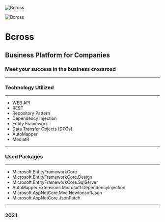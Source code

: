 ![Bcross](https://dewey.tailorbrands.com/production/brand_version_mockup_image/319/3853376319_adea5418-0829-45a9-81c6-15a94b168cf7.png?cb=1601812145%27)

![Bcross](https://viewer.diagrams.net/?highlight=0000ff&edit=_blank&layers=1&nav=1&title=Untitled%20Diagram.drawio#R5XzXlqTIsuXX9OPthRaPaBmoQMbLLDQEWgd8%2FUBWlq6Wp6vnzEyuqkhwd3B3s21m2wwif4GZ5iWMYV%2FcuiStf4GA5PULzP4CQSCBI%2Bevq2X%2F0EJAxIeGfCyT90GfG%2B7lkb43Au%2BtS5mk01cD566r57L%2FujHu2jaN56%2FawnHstq%2BHZV399ax9mKffNdzjsP6%2B1SuTuXjfBQp8bhfTMi8%2BzgwC7z1N%2BHHwe8NUhEm3fdEEc7%2FAzNh184ej5sWk9SW8j3L5cB3%2FG72fFjam7fxnLkC2lIUduo1ueF4N5oSAE%2Fg%2FGPq%2BuHn%2FuOM0OQXwftqNc9HlXRvW3OdWeuyWNkmv2wLn2ecxatf1ZyN4Nj7Ted7ftRkuc3c2FXNTv%2FdO89hVKdPV3fg2Jwy8%2FXzq%2BShp%2BGz5fpvvO5%2B6ZYzT39sb%2FGHgtaEvrnyXjpB2TTqP%2BzlgTOtwLtevNR6%2BAyf%2FNO7TpUZXnmuBgHeQQ9i7ht8hjpLA17eYwzFP5%2FerPmuIGsdw%2F2JYfw2Yfnse%2BNt58G8U%2Fkfr%2Bnr8efBhBR%2FPvpDJ56Y3EP0VQGH%2F7YA6cTTu%2FvtcbyfBdfIr%2BvGUfX3Zye5fnhnpWJ4iSsf3xr%2BPThR%2F92Zv4PidgSAA%2Fjs4xtAf4%2BWfxjGKfDMP8S%2Fgkvg%2F4ujSVzm%2FQe1XAn0%2F%2FQA24OPpZ7BdJ%2FsXJ99C7e9h%2FFecxL7EOfjvopyA%2FyTK%2Fy1njXwDchj5Sc76G5BjyO87awSDfm%2F8TzKKd6GvYb28C%2FQXCKtPPdFZ97a6z%2BaCDUv3seN%2FpjfAU%2BcAEOtfnzvPo%2Fz999tdoo8Nd1P91DZ%2BGsWivxD89Ulzb5%2Fo9UmBb5%2FMWwv2dny2Y7%2BcXuI6Pu99HiC%2F0NAXg7H34%2FcpTmFE3y7lbPuwp4%2FN33iDk57112ESzuE0d%2BNl%2F1tRzum9D98gvp0E9yfQmDUd5%2FT1u5D%2F2At%2BA6mPVHP7TEyhjz67%2BJKUEt9g%2FEsz%2BQJhfx1AH4PYlwD620qFTuoAg8BHYCBvY%2FEvrv5wV%2BLturd5aOQ31TjN6aWt%2FgtPdjV94dnorHylHzOOS53vJn3eBqV%2FQdkfqvHT%2FS5UlG3%2BfumFrI93Qj%2Bevy%2FqB0T9L6seIb9WPYh%2Br3oQ%2BZHqMfxnqR79gepPs4S%2FUCv4Ud1nC%2FhvK%2B9bnfw1Zf6DyoPA%2FzrlYT9w%2FJfNEZ%2BVd6nqo63%2Bf2lzMPpfpzbye9n%2FlyVXf58pfvQnP5sAgvjXakX%2BZJbzfXqNfMskv1H7hy3%2Fx0wSQn%2B84J%2FKDEn8vx1p35r%2F30ce%2BV6y%2BMMchfg5OcpfBQT4bZ5O%2FH5q8QfjfxKAsO8jzLeI%2BkLz4dR%2FqN6%2BBYjvoNB27QWwTyXUCxJhXebteRyfCn%2BLLZdrL%2BOwpt475gt19Mfg1Lzyq0L9ax730K9xkcbV%2FwrXsKzD6A2730WTsq6%2FASLD%2FEM8HvrGoH8QWLAfxBUU%2BhX6WYGF%2BIG2%2FmIiiP%2BpRPA%2FyPnOLvbt87s8gIJ%2FxFL%2Bfi54KnL%2B2jP9IdiaMkk%2BOMH0lMkHUL3B9HuGc%2Fm96TMF%2BtOO7C%2BkC%2BjXAIN%2BwFzIHyAM%2Bll54qenIv%2Bd7mD68Lzn33QCMP51vQdBvtcRjv76UUxfagkjf5of%2BFRr%2FpN6%2BihjNYzS2jhRPZfdJeuom%2BeuOQfUVwcdxlX%2BRg6%2BEGb29vN7evqs2yScik%2B84nsq8K1Oy27Cf23KKf617MMEL9u4%2BM188Cep91Nt5iM5JH5Qq4F%2FYIII8PNs8LerfV%2B45%2B9T%2BPMYe3fDn6owX1ZkPqX5EPB52HviyH%2Ftyz%2FdCv3s%2B2n2%2B8qgI%2F2gWvhDh%2F7%2FmOfGgK9dN0b%2BADfQD3Hz02Dzg0LPt2L%2Fmvn%2FQ2VT6CeJ%2BFv6hYG%2Fgt8J%2BUfhkSB%2BJX%2BalH9QSf2%2FWcr435Yy%2FDOlTP6%2FLWUU%2FD8vYxD6Yxl%2FjNjl5ZPbsL7P3fj2Is4fyTv6RCX0Za7LNv3v0MO3PuXTo%2FM%2F0MO3b4r8g1r4PqN7I2nfqSJtE%2Bp6T%2BoKkXU4TWX8L9RkfvqrDPA33ufb8PgbtbnvboSTf3Cj36gW%2FlNlFBD83mP9hh5PkX7o%2BZ7J%2FC069L3yfh9p72%2FgvU%2F7yyeW8ies6E9r%2Bz%2BzCej7JPT%2BoTj4HwqzTrP5B6L8lAX9i6J87%2F2fdyH%2BW5L9Pm20P1RT%2F0PJjh985X%2BTaP9lyf4omn5IhLr629SoLj%2B2uG%2FDIeDLVyI%2B9%2F72eOgvjod%2Fd%2FzZ%2BOUif5yr%2FbC082Xl5b3pC3T8iCT8ph%2Frzp6sfgtwxdmWtj%2BJioF%2FTAE%2BlcG%2Byip%2BGgeAfpTw%2FxYTaz7wr59X0fmupvc2JfWxFfjY8suHd3B%2BgakPpxDft%2FkvEFO6tG5tgCLkHXX%2BaHen4Jz8PLpv5wf9YKjg%2FM1wqNUc50EccTVnuhbS6q%2BEwXPXTU6J0SBxpDHHVskzl6vmdNwTr4qluQqy0uRO4AOWrcoXmHGnWuyR2eY52h2v7vsw9Is1IrgjevHcCpWep6acU1tPzTRriXrGFN5OTdKcF8fn%2Fyl9pFNGHrBha7jWpORxaC05N34T%2Bd5oeMuZ8PGrR8LASEFUmFMO5VMUxFLbjdUk%2FuUA6i13zhUndG92AmBt1UbReWR1BV3w%2Fmic46hOF809rhiAgnNwoyDiaTw2VQKV894vCKbkPNtokcpYpO0E2nzAJhPPfmAH7EI9KWFFV0aZsYdSeMcuF0sQbiy1l6b7JIkt8dx1vXF8BDrSvcb5tNxS53XTisa5FSmaqZNwUwYG6xLbmkKBM7kO6wKBzgHWfBWClQcaBdwCqwoE1tRYgXv8M31gubdg7ZncIy1we8BMnp8WoeOP%2Bw3jT3mdMtLyVy7tuEQfGyAFdklF1JTPW7xRupLYNCubacgu4kQnFF8yJFtEDjQoy4va5fsi3RH2xBtvPoNJurs9Nr00BN8ePSCyp6Ogb9Pd9E0BZh3pRtnURvjmyI2AiVF2pVcFrqV3dUd48EnwOFGLEgjGom6u5C2vrDu%2FnZt59FZw51BnGrfOBdElyUU4nwOKOGVs52UQNlqRdOe9bxufSziVvbbwRhG2GzgnG6SFM6rSXbHrDry5y0bxz5EyAsrUA%2BpAiojOg97iLCEhVmUAfe91EKf%2FoFE6yu8gm8d47M7ehmSD92DrOJAmNWFrijzoQH8hbEqO5M4f5wWM8noa2y4ZFR2esKsDgTG1yqI8Aw%2FI5yuXhcu%2F45yclxsziQJdKzH%2FUOISU9xcF3Bq3zxelfSYae8IJ0%2Fcec%2BoEKfy9Gw0LzAOm4230PcClkJuZlcyE0Kf4V7SqcC9UdYmlWmqYWRG1crjvALBbzQE3t0C96UUN4yFSgaIIS1GgqqHoJiyE5bcFlLe8iLiOxOWggn7iZh1CcOGRifeZohgrbUe8PEheAVq%2B68Yg6mwwxuMvs0m64Wn3dNYU5wL5VGTx%2Bqxu6sjqey1L11eiHecc%2Fc0IockhZCd77gKqjA3Vqd4AC017gjEy%2BzMEc%2FwGwa2c%2FRSlbEvTCw6dsSnfMHJZ1sJXnFn7qCZA5gz8KRwAwWEsQQO5PLd1xKG3qUSb9VtNgZfQdMZDI0iwFfdjVXCbqg7RJ%2BmRo77WGHu0zuX%2FAh0l0%2FsAGhxE0ojVshMI732cilxFcheEkH0uAfo8AyhWUp3YaJPxCAaIgD6UxElA2AIlmB1aECvy5bz%2FzMfUqtfz%2F1g7cakFE7FGzdRSe5uUkpGu20c5nOeVgIczzGBAeI6TQlEgD1zfUvg01sIU3IKCXYGYvRktB6V7BwosiOaWgsFm%2BxEexSR62cwqvzk7FoufADmmj%2Bi0D%2FP9yOlZooNWIa6mSxEqZSxo5mF1X7dSJ3uRDl4l%2FLUFE0didH8cR%2FuMuxYItcUNWENSyDiVtwK5LQ21NnvaYZerOumCrQ9QbCNCUMCFEScbCoiBnS73OpR8kwkkBDhRhsUzQEh5zu6aABhs4k3CqaO%2FBaD93i69gGojFm096ofHWTRVkpAOIKLqZBYnJd1OYlqEwkNoZ8UtSuDhChtGaKREEXwFuWn5z%2BV3Ke0IfQEQ4gNZOBW66UkAqQLUi0n0eD57QwktHvLznhNE%2B75QXEIF9OK%2FGTWZU%2BJu7iBxd0lqClStj0Hu%2FawiG7pz5FcJOO0dy1DtrmF7ynzVqy3QNCgfDy9QIrcAD19%2BWjUUTdVCYHIA%2BjGTOFNhGd9pT8gp4ZH3gkLuDc2ZqEMaqSlYwyOkso3djrmVDF5hCeYnULhljitoKBueAuFM8vVAofKtKPm0UY%2Fz60c1%2B1yhzKmE0hErUqusut9T2nn3hk2I9FzDEzZBxEiYNX4YP8oPKo3KY8Cn9KGxrm68PmopHpaA3O9uIK%2FzmA2BmROnTe2SzEsQT01Az6mUmm%2FH0%2BHGkv35ccK5GRzDFZ9yK4rp%2BdsFpANdomlzuqctLZ5oWkVezT7FbQpnbbmUTuPfCrKWeocbZCvqgxnTECa%2FRk0OqKT7FihxaapcC4J5VomGuXkUBVT0h5ReiN5I8u1VAJ4VBvMbhNYCYviKVLI4iaka%2BlvB9C7vmAGYcniB2yei9HJ6xkH%2FaA6hM8pebshtaQFIz5jsNPI6JE6TLvdPcrOeVoNALoTZkYa%2FReA8TFzGhWdkQAlJDtFEQOhzveH4lU1McvZiDu3frxsaTvctbo4gXvtDihPUkCxhEhQ1kVWjjfLfDn0LToPZK1fDfJ6Ql5fSM8rMJHLaxhyDTt9wCWqc1YjBcqB3zhEB%2B9iOC0uEt2IOpHdenFQNqYLlzNYELxuGW32xklnEDY2eVMcCs2VYCPa2xgbkEfrTWjBhYFeyPXPGMuch7QtH3zJ4zlgn6EuawFWFK3s4ZXx5u6vpboI2ogmhZ%2B1Ej5Fx2CtCbLWYIqMRvUsLvvSuL6KsqLuuKzKXFjKNLO9Bf0KhSkQgVcI6q9dNoW2sMSxlg5ZgI%2BH4EsMDLe8yWQnxChLVnSQD7W9gAbj8u61SmH3%2FUEyJCz3mJgpvrbWQAztxKPNS%2FxO8urSdDgMzfo5Gjn%2FkyQ3mAoARvuk2ieru2LmcLm6qVsD9dJO4O0WYi8YYitoF55dEzqCzkS%2B5NpFZ2SEwMtCaNLcVQLm8pxLmGvlGoOHvsKniP8EpdC5jIhoOhtbWBUxSEbiIzp8dBUWJJwF3kDGfzoZPqpHftLemuGTcqHhBg7UtoDvrdbSCPZCqYA%2BoDjw4zpMBHroIL2%2F3DKBFLM%2BI66SEPd00oXOy%2BS1mZHLbNT7o1uukK6poZNZu0hMuF3YczZTN%2BCI5LsZgV4c36v7FUOdsW4x8ikk4Al93pbD61M506EeP5a0LwvwdnGvHKjqsGGaOrzbrAFkOMzMbvwmupY4NBKMCV20mhnuujhpGDKrUjmlUXkneeeoRgW1zwWxPqoSma4SetW2gEYdnCJCzuIoJDKf5n0amjxNO7RRxmV%2BJDdfWxVGt2rPiVjpwFOYAQt97SFygQkWilKPXovykYrsVGUWj020xU9WzZ1OjnaQceQnHywPS96H0aQbeSz0%2B0EqcS%2BloFJH1J1DlF3doToKSxVYgmSVHmlbDQW0IqMruyGVbCJCWdpS1nzKDhxYRBdnIkljSK%2BYTBk4H8IP506dMzQrckGMICiCOnUb%2B0tNoBizYLqLj9kc%2BQZKuGGvlY4IlkbtruJBnAw%2FD9uOHy7a4GBx7tRpwqSJk%2FIc2CahGGTd3hVQJmb%2BZecXWDuNnKrtuSNcH5XZGZDONsYzCed6YsVTqNeM1nOpm4YnHZ80%2FIszGDPty7deMa2HhBVOlArunXR0Q6mecgUDT7fv%2FDv8shT2UYUtcoWHh0w9qwSnabPOnLXfBw6vYzqop%2F3WkSZcJdENtFt1WDL3fm7%2BYgxXmBR5l7fyYiMOD0fk7DIUJmBWwh9Kdl7AahwJDD1Y2iS3bn7di8zyby85q6vNsFTxTAh5i67UtpEnRuoGT1IfeBXLD%2BrQb8%2FRTp1nqLKw2aJqH2I93V0ekTouL%2BlGz3FOGthb9Omi49DqtJh4iQQyh3rWJ2J18v2IwqOUSZu6nxl7lxXBoQwrnBEzX9bh4O9QWNaIQetr66wD3sxpetwum6oyk3f1i4gec5y2UEp6ncpjWHFRB171z5zDL11AvYdrxdFpB03VTRLjjiAhqhesRox1DVhCqfeiQICKAEYTFexyBOH3TLtPxUCmqHp58QVV3V6pStAxUrJZRk%2BTlZ2%2F%2BEcVojeKxKRhjMe0g2usIOY63nhqcEK%2FGuiD8%2BJu8hvytueo8rIwvurCLNjGp6MjWzkBOQw4jqAVp%2Bcfwzhf3eEhATEhnZvOyR7FTW%2BDcwfD5cS8ggR201RS7OCJqfyLgTLCk06EZx0P2sn3FgSpLSYXBvbsMrWaCs5L5ldi54GSy3EfNk5tly6Y9%2B5rviHUxWNbwJp4ehxCVceq0cFNLVVTR4STUt%2BwegknL%2Bgk9zHHfQTCrAUJbhY4gssTnVTSzG0qg1hVZpSTzBrgDpxLkpYNBI%2Bm%2BJNFEX1Vvc4c%2BkriLT5X7yx4e%2FL6iLbo3c2W9GU9ewC417EBpPVGFYAG3OmyPh1yfF1zxW1Ehbw7aCaPw6jk5Uk5%2B%2BBE3kRz8lGwu%2FaGJe9CNIU42eXxC1l18acdi4B%2BOdzNTQrRfmZXWSORaT4F7qBHk%2FTJQ3sZW5KYzgAOwmW%2FevU4hmwWzw8oV4lMIbur%2FWoQDijT4FhjRKSS7kacFOS6K3zOFG7HSLjBst06LVYZBTjtEwd6NRbgZr4CWz33Cd0nm6G%2FRKF43fnUNUUf4SMrmROOetoddpnFELEXnAnsDFlIx2AoyAN9u9%2BMWix4m3VfzY1uueQaZB%2BYwoJGdxk2IoyDXx3l3kyk54ugXKcTNRbm%2BkY%2BWLWPiDwLL2O8N25C0sKjS5nO1bVCgheuYCDWFjAtQwmHkIS4rnOcYaTVT1nIqKSSIgl%2BkGFVY%2Bu6PHmtLPtafnrLAaaqyyTYiz90tbyGXp5YEkI36YU6D3U8xB%2BGy%2Btuhnby8chBbG9xixXHznkR5Ea8wFp8PKbHFeuuYpO1McQgNh2%2FD%2B0dMhDGvhifASAyBuAh3L4uPdLF7EjJSC9Th7wy1pFMpGhR9JJf5cV3mJyEh73a2KOan6cTGSoprRvzbkneTS4R48CrqAbCeIMrgN%2BNgeB3YRNn4c6sl6rkAxisOnvTrLltaXkK1k12XMz7cuotsl%2FBp3rG2Lq88cbTHVMWXeFyKXCKCzbcdzg1yC8Q8rZ7uo2LniSF4Rq2292uEJ5GTm6QktLn%2FCYgRYoEF1J5M7BHMQZdqyheXYeo6XoA4QvK9rVb0KatYCbz25p5GgELHdBChHXvFQI9FuBC2XuAy3CMtEONPeCdeUZKIPi4uqsCg1DQtZXhwaga9MQVLNDa6G6vHKneE6lTbvK9sdRUIEVQX3PKgqpXAXOGJDhPBwYBO%2FCu0hzuZ%2Fdj0P1KvRJPjbSXtlHghfBv%2FMoNmXVUu9jL1bgzhTE8aGy9NQbLXlql8TmWkntQP5QaPU3MzmjgITzPuAabUrF4kq03uVcSviGblm7nqpEnKHxXqcm9xYRyEBsSVvtbln2hLO0Y9W6gO0fIEP90fKgq0mxRWnINQyRnpwsDJapqJjrCH%2Fgk%2FZgXBxGW19E0WiPKtYUnzABPyE2sSeHuMryMgnqZgdOwlt48jkHMzn63FaosFmcORjzYG8pA6%2BVhYzKzKjW70bb6kOVkDBEq3XoOCqD6opPO0J%2FgsfyQuA%2Fqw3nwzRhj3UVdeSdVde8qThZ7PdJAl1mgtq153afhDZ2AlIaFvoxK%2F%2FZoDowTzpuVbLPqRatMB%2FHkM6zj7l3Y2CF6ca26WM01luJsybPMwAn2gtATM4kXwtD5RsH8gaX65SQCiz5UBVRTjmop27cG48mTbh%2F78xnPExg3jtMAVu2MRdU6vERTbO09C7pKC0R0v%2BE5Mqnowb2G0OaJ1RLsmgB37zFgKf0kMRnNMQ4YYffe3F7WwLbwVBtjxCMCbtV%2BhyMWv58kEuHqy0%2FucQE%2FbxKmr8%2FXyGhqnRcDp2idAnYUfNukwLu7w%2Bndk91SC3kFOs5hEsti46g29DPVjXwWW6Tuta5k66q3W2SyfhXcdYR7tTLihYUrHmu6Lc9SF9fXGelz%2B%2B4pLRCjoFonxlV7oyWbhyccMWtFrFspGXRrCTkIFVBc4IMCD0QWwJoqunNzf%2Fmd9oqrfX8ZEADNy1A8lGrOjY1yen%2B%2F4sujlTQmPLlEi1mAC%2FXgNIcnIw7UR1TfkyM5whbSJr%2BGbwVsmA9rgQdkg9TpfhWBCmbitMtP2kOhDvYxxH0FAShIxKTcV%2BtCAxF8L7CwGXNoCSiEMqLpZdGtaJKVLwShfV8aInuJ7azFYDMUvVQaRPsyqDVxCoP0761jY6FUnFnWDOgvbbaYns8G8gX6bAsyV43TqjSEmzo4fcmXZQf%2BPu8r0FrMy2NErYe3i1Cd4%2B5jUauNDJaK%2FMbl1MhWDxPUnwHQSUY7wYP0Fgvrvr0skLJbnoGCl6%2BkT%2FrRsCggE6SVC8a5xWdBhxb6Us4sPrGF697k09ZBhwWPtCaudHtuIqco0Szw2iu4tXq4M0okB9vLHF1ouUcYbIKO5%2Bsp2t7gtszu9vJ0X0nLSUYm2aHZ%2B2McPATDVa68V%2FNO0kBQkLSCWSC2RPzi34gCFob0boY8JqtVbLdihAePmAReOwmbxyblUKkFCSWeTpKHgZ2WIid50uOzXj3iOWUvbXfOsHuxGZnZxwg7ySvBgPqVjEmdnl8BUIuTZegVUUpeB5k3aCvphHszAcGIzpXYJnKQtnLamhYMV%2FkcnDXlvIq8LVz0lvslINsH94fd%2BhPPDqU9xHC2FulQvy5d3WiEJqqZGRehGU%2FTmWvhns7VMGxjKGrs0xDSu6V4tVj3FoaSbIyiFR5jwBTIWtpouyk%2FX4QaprsyZc5bhZkFNIiR1YizCsoNdIiVGLK7RJiP6xQQNNZE0u2GjVdeWR5E%2BFI9VsEBSwVeJn2kkObnEdcHLiwexa2yQFDgr9jvXOUsNsp0ZFGFzl867E6YQD0QUP5GXjxOdCzZZzoLucwB9ZOCGhfKzZfO7kmxSexMJhFTSvCn5W65CDBXeSWfLKSrI8jTGAkRYgunw8Qla36VEtXHNlBP2f6qAorJZcgTwr82PiE8P9eF%2BwIGPuZRJYXn6SjwognsyZBLRQVBa1XTd%2FCJxnR7Mn4D8%2BYB9NbgqV6hrL8PbK%2F3OiwAdpiUyqC3Q7Bnjxt9GQkc2k%2B%2FxlZgPk0qtosXVHArqVyLxeWhj%2FUEXcVzHIRiPDvPlnHMyE14s6cwFjdnl4WJf3IN4F2T3ejpdd8VDeospqiRFtGBRb0xUP5AppUmL4bFZzKDqPJwBlC64KWAbammpQbtYTsln3JT28Q26leWF4COMsuLPSxjkFT%2BrZnbhKIEtB26V2ZvmcTfeynhzBfjApOQ0oIG327B9FSQQ6dtVGP1J1XmD%2FFKtWhYJ%2BGlH1RC1qFZSQOLBRNgmqiKHa96QLZdDwXW3o6IJn8ixT1%2BPMZqz3ZRTnfX1gsnB5xmU%2BcOUSS1Zp%2FLxC3HW0VTw5J4o0fbq55jQaPZAY6vjaSfAqGtTVrvMUnXL3oNRqxbceG5DuGVj2LgSczzuUJojSaSY2AUEspZdp0ZiTgCzH2evj1RXGhAANAqPcOB3WkvNV856vKqFa%2BxwfRiuFyUemrW4oh46DCvrNwbE%2BY4NNujwMiNVe%2BqKUSaIw3gZeWg0XLPi%2FzTHiBcSnb1yQYfDzXzCcpEGqcktAm8Sh1X0dBsccYT%2B0o%2FiIbMaOgNwTFauSlME5evCIJz6yJJqt6j6ynryT5Rz9Sx22k1jTUCFWU8iIK5lmCA4aivUMECN%2FSwZiyjUzTeJ3iNE%2Bvg9QoqW9J0oObJIPeQpLOgxgWDJB%2FgVM%2FGJbB7twDXnE8zmsIO54dz9fQseTVwi1iMzPkEiaDcsC5SQ7v2Q1TImYGmPH3UKpXi9e5JteXjvh8a2NLeZ9QCZdAKWiiutBkcFrAADDfagsRXSWaw7y%2BjF6DtEVPuqccJ1wkr8jZIzt68w2SVlSHI%2FKoPA4WF9AxrNiYDM%2FUy6OhIdyg%2BKWIhEesZuM1r%2BQGTZAx6yNkZQeepcqtRAX3u9rickt2IaCMP3lxYL5PCPazQV3%2Bb4xWIHodEAxm52dt62J2LrR7Gog5IinMneev1mFAf0HrUlGMfcVPo9iFTHrOgBffIhVEv1misAmECVFBmWP1HAxj%2Bq5YK%2FXJhPcRuVQ%2FzGAQ2j0e2YDZYgzFr7wb4Ia95zOWg9UbPe6fdcMjjxCI3194Em0jGewrVdezYBbeQzR73BAORlDtyKdPcUiP7gWbX0wT2Sxk2JWZljGNjdQMK8I7ee9uXQf%2FcPw62XIj7sZqmB02eNKqA1ug5gKVoxa%2FyAZQz2QA%2BAk3B7mpgkhZpayLj0WSRn7%2ByNNBlpNEQX9tD9%2FIs%2FJlMUB7U4iMfp%2FbrMe2Jp0BMRxa9cPfN1M22VmE8rfd6mNFA0eqFKxUsygvvhexfhD2zXxStEHxySLEl6wt4M3ZzMiN3kwF2WtLVw7NVeUue4eNRRbxsDyf5uR4d6g2QkscN0fr2ioQv724OT%2BxsovOWAh6RpwBeHIW%2BT%2Fj6hEAAFTWOV9BOnZ26IdxyiLK588jVnw7PB8QoC9O4mgILRXxSLNMoZZaXkJJiH78i8rL8cTjkeQn96NbEx8Wmd0rONq7e0lWthYmSCeqAEgx6nPzK1WXdqNydU4kT%2FCdLuCq1tL0BVMtikngRR46jsu1yEmd%2B5STQi8eIUGGjGBxQ1yDravYzXSl8wFvDPjOBJtdqZvaq6jFcdWm60YGU9fCX1hmAfrPqknyWNyqTHW5BjmHExqc8QHr0MEu55hiBqMfU7bo7DpheHZws4Iw2uA2Kb%2ByyHTwAmMSVHeJoa68kmYfDoQDlQ1QAP20nTdbrW4%2BNGG2svAE9qzM55yCiqwoqu9djiD9Wxjg5hytBIuP0s8lQk3lLE%2BAqbKZaftplFrOcGdH6uqmS57lclNW6hQYqDAzdyJ8h49UPHJtIV%2B5%2BVSQqcthT%2FGKM%2FAMYsqum7ZB7tDvS86rXuUNB6SqZ3p8Slz8KOKYSC2%2FyMdw0qeZ1ZF3Sx7oZLLz3g9tbEPoEyUICkDM1omMat%2Fic2%2BhoZYDjNUBOj2xB6shGPt3IjtVOF3bncJMDmL7AbccCy9Y321ykMUS3srh%2BaVEdQBMIGM4OA%2FOZOSE1o8QHcFVQbdAiVvQGpiFOSMs2VZQlKplC5wUqIWfOI4YD09p%2BCKbgUrwkGoPSPdj3UJF15WDO8Hp5C6DZvSTkeQ6y6bYhQq8XGVrATXV0oIRRW8AT2K2D1%2FycCsYjgYW5iBWeQRxkpsVhBE%2B5SIiTvYVSRr1J1UXkCcuu7sSxttM4r1NP12LrOX6za0T3FPPWm6zQWeD0udcPfan25GkvCpU3w0WOHOLZV2AQTNoVXUaDKhxMSWulsSyM8g6A0pZZve1C1qqpAmemfk0Y3glqv2klxNF8sQTshCFcsBuM65TDYkPY6VcZG5WOMjJha7pPbhQBxBCfpGrnsoWZkWFvamXT2ch8gFwfVqDG0Tsdw7TYAgsxPlDOZIHLhPyAL8C8cyoSE1TpeiA3Mr5c915wuKbOZl3V9fQxJDEynn7npllaNVEiz1Frug9TgZIoD6FOcc1FlxrTgSMMkAuVxTEvUtVtj1Wc3MFtPPIIU868tIFkId9ulx%2B7igmVSjF1r6gtcneGl6wE1gSuJ5gJ6JUvFLyS8Zr7K8J3t9vAvV7z9daHxEi5ypDb2N%2FXkUrS1poQLH1gwtg%2BgqI1HTBrKIUQY1GmpZHwhEPFWXlHLUIl4bWhK9zaKDbVEpvaMDmV7ozj%2BD3CwvK0FDCsIxbLyrkcrQKzlbj9yIZXLqMb7Y4MPu0QfVwMnc6yLUwvwomIfjnrRA5hve4i947ND7OQJnV37w%2FVVPCY0jPltG5DL5Ly4CpzI5EoohRLfi6ET0YnFX26KmFcD1cYdnuJL6RECQpuQ7D1bzfPqoKepixhBshXHi4w9YQXkhCslsiChSQDEcxtoGg1yQzGsYVZpF3Wyi8myII53lnSjo3Thq0uKkxdr6%2FZ6cUha1%2BaveUtj9IISiWkZPKstuWTG0tL6i5D6yMeOq1i4GVnMkN7LdRFasQFIKXcUBXvad%2Fri%2BAl%2BY3NX3RZ0t49XG7i5pakpjcsIB3LbWXmcAx423wrl3RTkL8mV7LyQKALLkfCtjyuF8yYjpeud722W5OHZzw4m%2BROKEbqxlJ7SHe%2F1%2BcTk3DMF6DOpNwGduj50O6K%2BBwlngYw1YSbG7q2wS1IHB61rRGaWUpi1K5QfAhRCc9UEouHFkEFRZCin8YHSmFcXjN5Up1GFB3kiHgqNs0UQwt3RExr9VoIyywFnGviBxKW2g6o7xQCABxThYsvtHksQLTgpkKa22AxUdFylTl8IaQsUzf06EPlsqMn7SF5ZiBoMZeZyI02jMsEKZOi3tZx%2FRumCJJoDdne3i6kaNlyUG6s5Dy%2F%2FvTM279%2F4oVRCCV%2FxcCv3hmFv39lFP7hK6M%2F7cs7EPLHr4x%2B%2FoLUb72L%2B0dfH3n7lu0Pvj7yG1%2B3%2Fglv64Lwt39RC%2FnBNy3BH33TEvvr7%2BteTv7T3%2Fl96%2FviryXD3P8G)

# Bcross
## Business Platform for Companies
### Meet your success in the business crossroad

__________
### Technology Utilized
__________
+ WEB API
+ REST
+ Repository Pattern
+ Dependency Injection
+ Entity Framework
+ Data Transfer Objects (DTOs)
+ AutoMapper
+ MediatR
__________

### Used Packages
__________
+ Microsoft.EntityFrameworkCore
+ Microsoft.EntityFrameworkCore.Design
+ Microsoft.EntityFrameworkCore.SqlServer
+ AutoMapper.Extensions.Microsoft.DependencyInjection
+ Microsoft.AspNetCore.Mvc.NewtonsoftJson
+ Microsoft.AspNetCore.JsonPatch
__________

### 2021 
